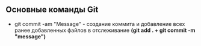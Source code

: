 ## Основные команды Git

* git commit -am "Message" - создание коммита и добавление всех ранее добавленных файлов в отслеживание __(git add . + git commit -m "message")__
